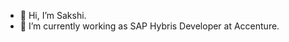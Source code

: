 - 👋 Hi, I’m Sakshi.
- 🌱 I’m currently working as SAP Hybris Developer at Accenture.

<!---
sb21feb/sb21feb is a ✨ special ✨ repository because its `README.md` (this file) appears on your GitHub profile.
You can click the Preview link to take a look at your changes.
--->
